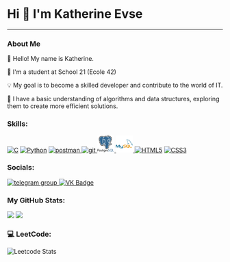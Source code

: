 Hi 👋 I'm Katherine Evse
====================================

-----------------------

### About Me

👋 Hello! My name is Katherine.

🚀 I'm a student at School 21 (Ecole 42)

💡 My goal is to become a skilled developer and contribute to the world of IT.

🌱 I have a basic understanding of algorithms and data structures, exploring them to create more efficient solutions.



### Skills:

<p align="left">
  
<a href="https://docs.microsoft.com/en-us/cpp/?view=msvc-170" target="_blank" rel="noreferrer"><img src="https://raw.githubusercontent.com/danielcranney/readme-generator/main/public/icons/skills/c-colored.svg" width="36" height="36" alt="C" /></a>
<a href="https://www.python.org/" target="_blank" rel="noreferrer"><img src="https://raw.githubusercontent.com/danielcranney/readme-generator/main/public/icons/skills/python-colored.svg" width="36" height="36" alt="Python" /></a>
<a href="https://postman.com" target="_blank" rel="noreferrer"> <img src="https://www.vectorlogo.zone/logos/getpostman/getpostman-icon.svg" alt="postman" width="40" height="40"/> </a>
<a href="https://git-scm.com/" target="_blank" rel="noreferrer"> <img src="https://www.vectorlogo.zone/logos/git-scm/git-scm-icon.svg" alt="git" width="40" height="40"/> </a>
<a href="https://www.postgresql.org" target="_blank" rel="noreferrer"> <img src="https://raw.githubusercontent.com/devicons/devicon/master/icons/postgresql/postgresql-original-wordmark.svg" alt="postgresql" width="40" height="40"/> </a>
<a href="https://www.mysql.com/" target="_blank" rel="noreferrer"> <img src="https://github.com/devicons/devicon/blob/master/icons/mysql/mysql-original-wordmark.svg" alt="mysql" width="40" height="40"/> </a> 
<a href="https://developer.mozilla.org/en-US/docs/Glossary/HTML5" target="_blank" rel="noreferrer"><img src="https://raw.githubusercontent.com/danielcranney/readme-generator/main/public/icons/skills/html5-colored.svg" width="36" height="36" alt="HTML5" /></a>
<a href="https://www.w3.org/TR/CSS/#css" target="_blank" rel="noreferrer"><img src="https://raw.githubusercontent.com/danielcranney/readme-generator/main/public/icons/skills/css3-colored.svg" width="36" height="36" alt="CSS3" /></a>


</p>


### Socials:

<div id="badges">
  <a href="https://t.me/katherinevse" target="_blank">
    <img src="https://cdn-icons-png.flaticon.com/512/2111/2111646.png" width="36" height="36" alt="telegram group" />
  </a>
  <a href="https://vk.com/freakskate" target="_blank">
    <img src="https://cdn-icons-png.flaticon.com/512/145/145813.png" width="36" height="36" alt="VK Badge"/>
  </a>
</div>

### My GitHub Stats:
<p align = 'left'>
 <a href="https://github-readme-stats.vercel.app/api?username=katherinevse&show_icons=true&count_private=true"><img height=150 src="https://github-readme-stats.vercel.app/api?username=katherinevse&show_icons=true&count_private=true&bg_color=000000" /></a>
<a href="https://github.com/katherinevse/github-readme-stats"><img height=150 src="https://github-readme-stats.vercel.app/api/top-langs/?username=katherinevse&layout=compact&bg_color=000000" /></a>
 </p>



### 💻 LeetCode:

![Leetcode Stats](https://leetcard.jacoblin.cool/katherinevse?theme=dark&font=Armata)
